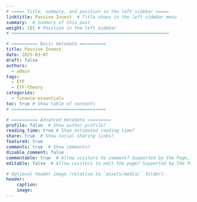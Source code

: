 ```yaml
---
# ===== Title, summary, and position in the left sidebar =====
linktitle: Passive Invest  # Title shown in the left sidebar menu
summary:  # Summary of this post
weight: 101 # Position in the left sidebar
# ============================================================

# ========== Basic metadata ==========
title: Passive Invest
date: 2025-03-07
draft: false
authors:
  - admin
tags:
  - ETF
  - ETF-theory
categories:
  - finance-essentials
toc: true # Show table of contents
# ====================================

# ========== Advanced metadata =========
profile: false  # Show author profile?
reading_time: true # Show estimated reading time?
share: true  # Show social sharing links?
featured: true
comments: true  # Show comments?
disable_comment: false
commentable: true  # Allow visitors to comment? Supported by the Page, Post, and Book content types.
editable: false  # Allow visitors to edit the page? Supported by the Page, Post, and Book content types.

# Optional header image (relative to `assets/media/` folder).
header:
    caption: 
    image:  
---
```

